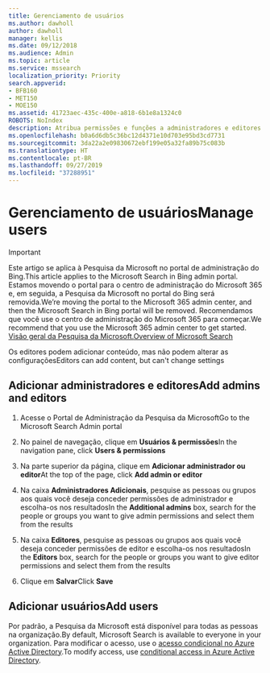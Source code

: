 ```yaml
---
title: Gerenciamento de usuários
ms.author: dawholl
author: dawholl
manager: kellis
ms.date: 09/12/2018
ms.audience: Admin
ms.topic: article
ms.service: mssearch
localization_priority: Priority
search.appverid:
- BFB160
- MET150
- MOE150
ms.assetid: 41723aec-435c-400e-a818-6b1e8a1324c0
ROBOTS: NoIndex
description: Atribua permissões e funções a administradores e editores da Pesquisa da Microsoft
ms.openlocfilehash: b0a6d6db5c36bc12d4371e10d703e95bd3cd7731
ms.sourcegitcommit: 3da22a2e09830672ebf199e05a32fa89b75c083b
ms.translationtype: HT
ms.contentlocale: pt-BR
ms.lasthandoff: 09/27/2019
ms.locfileid: "37288951"
---
```

# <a name="manage-users"></a><span data-ttu-id="76343-103">Gerenciamento de usuários</span><span class="sxs-lookup"><span data-stu-id="76343-103">Manage users</span></span>

> [!IMPORTANT]
> <span data-ttu-id="76343-104">Este artigo se aplica à Pesquisa da Microsoft no portal de administração do Bing.</span><span class="sxs-lookup"><span data-stu-id="76343-104">This article applies to the Microsoft Search in Bing admin portal.</span></span> <span data-ttu-id="76343-105">Estamos movendo o portal para o centro de administração do Microsoft 365 e, em seguida, a Pesquisa da Microsoft no portal do Bing será removida.</span><span class="sxs-lookup"><span data-stu-id="76343-105">We’re moving the portal to the Microsoft 365 admin center, and then the Microsoft Search in Bing portal will be removed.</span></span> <span data-ttu-id="76343-106">Recomendamos que você use o centro de administração do Microsoft 365 para começar.</span><span class="sxs-lookup"><span data-stu-id="76343-106">We recommend that you use the Microsoft 365 admin center to get started.</span></span> [<span data-ttu-id="76343-107">Visão geral da Pesquisa da Microsoft.</span><span class="sxs-lookup"><span data-stu-id="76343-107">Overview of Microsoft Search</span></span>](overview-microsoft-search.md)
    
<span data-ttu-id="76343-108">Os editores podem adicionar conteúdo, mas não podem alterar as configurações</span><span class="sxs-lookup"><span data-stu-id="76343-108">Editors can add content, but can't change settings</span></span>
  
## <a name="add-admins-and-editors"></a><span data-ttu-id="76343-109">Adicionar administradores e editores</span><span class="sxs-lookup"><span data-stu-id="76343-109">Add admins and editors</span></span>

1. <span data-ttu-id="76343-110">Acesse o Portal de Administração da Pesquisa da Microsoft</span><span class="sxs-lookup"><span data-stu-id="76343-110">Go to the Microsoft Search Admin portal</span></span>
    
2. <span data-ttu-id="76343-111">No painel de navegação, clique em **Usuários &amp; permissões**</span><span class="sxs-lookup"><span data-stu-id="76343-111">In the navigation pane, click **Users &amp; permissions**</span></span>
    
3. <span data-ttu-id="76343-112">Na parte superior da página, clique em **Adicionar administrador ou editor**</span><span class="sxs-lookup"><span data-stu-id="76343-112">At the top of the page, click **Add admin or editor**</span></span>
    
4. <span data-ttu-id="76343-113">Na caixa **Administradores Adicionais**, pesquise as pessoas ou grupos aos quais você deseja conceder permissões de administrador e escolha-os nos resultados</span><span class="sxs-lookup"><span data-stu-id="76343-113">In the **Additional admins** box, search for the people or groups you want to give admin permissions and select them from the results</span></span> 
    
5. <span data-ttu-id="76343-114">Na caixa **Editores**, pesquise as pessoas ou grupos aos quais você deseja conceder permissões de editor e escolha-os nos resultados</span><span class="sxs-lookup"><span data-stu-id="76343-114">In the **Editors** box, search for the people or groups you want to give editor permissions and select them from the results</span></span> 
    
6. <span data-ttu-id="76343-115">Clique em **Salvar**</span><span class="sxs-lookup"><span data-stu-id="76343-115">Click **Save**</span></span>
    
## <a name="add-users"></a><span data-ttu-id="76343-116">Adicionar usuários</span><span class="sxs-lookup"><span data-stu-id="76343-116">Add users</span></span>

<span data-ttu-id="76343-117">Por padrão, a Pesquisa da Microsoft está disponível para todas as pessoas na organização.</span><span class="sxs-lookup"><span data-stu-id="76343-117">By default, Microsoft Search is available to everyone in your organization.</span></span> <span data-ttu-id="76343-118">Para modificar o acesso, use o [acesso condicional no Azure Active Directory](https://docs.microsoft.com/azure/active-directory/conditional-access/overview).</span><span class="sxs-lookup"><span data-stu-id="76343-118">To modify access, use [conditional access in Azure Active Directory](https://docs.microsoft.com/azure/active-directory/conditional-access/overview).</span></span>